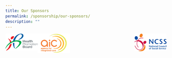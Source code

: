 ```yaml
---
title: Our Sponsors
permalink: /sponsorship/our-sponsors/
description: ""
---
```

<img src="/images/HPB_R_V_CMYK_Logo%201.png" alt="Image Description" style="width: 20%; height: 25%;float: left">
<img src="/images/SMHClogoAIC_page-0001.png" alt="Image Description" style="width: 20%; height: 25%;float: centre">
<img src="/images/SMHCNCSSlogo2014hires.png" alt="Image Description" style="width: 20%; height: 25%;float: right">